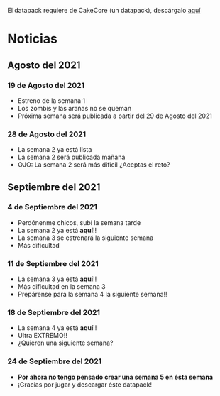 ﻿El datapack requiere de CakeCore (un datapack), descárgalo [aquí](https://github.com/tacozyt/CakeCore/releases/latest)

# Noticias

## Agosto del 2021

### **19 de Agosto del 2021**
 - Estreno de la semana 1
 - Los zombis y las arañas no se queman
 - Próxima semana será publicada a partir del 29 de Agosto del 2021
 
 ### **28 de Agosto del 2021**
 - La semana 2 ya está lista
 - La semana 2 será publicada mañana
 - OJO: La semana 2 será más difícil ¿Aceptas el reto?

## Septiembre del 2021

### **4 de Septiembre del 2021**
 - Perdónenme chicos, subí la semana tarde
 - La semana 2 ya está **aquí**!!
 - La semana 3 se estrenará la siguiente semana
 - Más dificultad

### **11 de Septiembre del 2021**
 - La semana 3 ya está **aquí**!!
 - Más dificultad en la semana 3
 - Prepárense para la semana 4 la siguiente semana!!

### **18 de Septiembre del 2021**
 - La semana 4 ya está **aquí**!!
 - Ultra EXTREMO!!
 - ¿Quieren una siguiente semana?
 
 ### **24 de Septiembre del 2021**
 - **Por ahora no tengo pensado crear una semana 5 en ésta semana**
 - ¡Gracias por jugar y descargar éste datapack!
